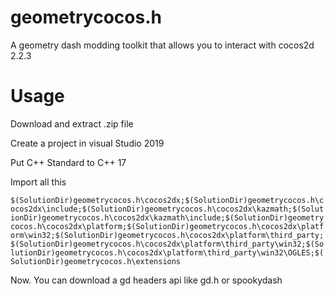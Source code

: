 # geometrycocos.h
A geometry dash modding toolkit that allows you to interact with cocos2d 2.2.3

#  Usage



Download and extract .zip file

Create a project in visual Studio 2019

Put C++ Standard to C++ 17


Import all this

```$(SolutionDir)geometrycocos.h\cocos2dx;$(SolutionDir)geometrycocos.h\cocos2dx\include;$(SolutionDir)geometrycocos.h\cocos2dx\kazmath;$(SolutionDir)geometrycocos.h\cocos2dx\kazmath\include;$(SolutionDir)geometrycocos.h\cocos2dx\platform;$(SolutionDir)geometrycocos.h\cocos2dx\platform\win32;$(SolutionDir)geometrycocos.h\cocos2dx\platform\third_party;$(SolutionDir)geometrycocos.h\cocos2dx\platform\third_party\win32;$(SolutionDir)geometrycocos.h\cocos2dx\platform\third_party\win32\OGLES;$(SolutionDir)geometrycocos.h\extensions```


Now. You can download a gd headers api like gd.h or spookydash




















